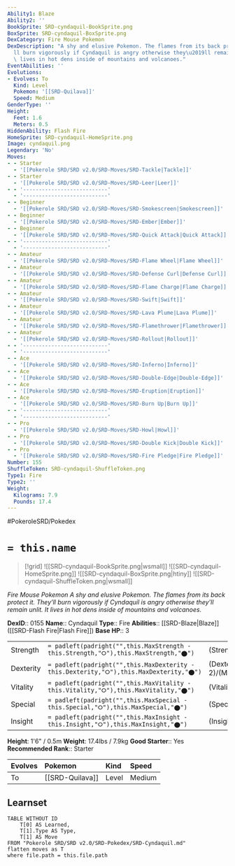 ```yaml
---
Ability1: Blaze
Ability2: ''
BookSprite: SRD-cyndaquil-BookSprite.png
BoxSprite: SRD-cyndaquil-BoxSprite.png
DexCategory: Fire Mouse Pokemon
DexDescription: "A shy and elusive Pokemon. The flames from its back protect it. They\u2019\
  ll burn vigorously if Cyndaquil is angry otherwise they\u2019ll remain unlit. It\
  \ lives in hot dens inside of mountains and volcanoes."
EventAbilities: ''
Evolutions:
- Evolves: To
  Kind: Level
  Pokemon: '[[SRD-Quilava]]'
  Speed: Medium
GenderType: ''
Height:
  Feet: 1.6
  Meters: 0.5
HiddenAbility: Flash Fire
HomeSprite: SRD-cyndaquil-HomeSprite.png
Image: cyndaquil.png
Legendary: 'No'
Moves:
- - Starter
  - '[[Pokerole SRD/SRD v2.0/SRD-Moves/SRD-Tackle|Tackle]]'
- - Starter
  - '[[Pokerole SRD/SRD v2.0/SRD-Moves/SRD-Leer|Leer]]'
- - '---------------------------'
  - '---------------------------'
- - Beginner
  - '[[Pokerole SRD/SRD v2.0/SRD-Moves/SRD-Smokescreen|Smokescreen]]'
- - Beginner
  - '[[Pokerole SRD/SRD v2.0/SRD-Moves/SRD-Ember|Ember]]'
- - Beginner
  - '[[Pokerole SRD/SRD v2.0/SRD-Moves/SRD-Quick Attack|Quick Attack]]'
- - '---------------------------'
  - '---------------------------'
- - Amateur
  - '[[Pokerole SRD/SRD v2.0/SRD-Moves/SRD-Flame Wheel|Flame Wheel]]'
- - Amateur
  - '[[Pokerole SRD/SRD v2.0/SRD-Moves/SRD-Defense Curl|Defense Curl]]'
- - Amateur
  - '[[Pokerole SRD/SRD v2.0/SRD-Moves/SRD-Flame Charge|Flame Charge]]'
- - Amateur
  - '[[Pokerole SRD/SRD v2.0/SRD-Moves/SRD-Swift|Swift]]'
- - Amateur
  - '[[Pokerole SRD/SRD v2.0/SRD-Moves/SRD-Lava Plume|Lava Plume]]'
- - Amateur
  - '[[Pokerole SRD/SRD v2.0/SRD-Moves/SRD-Flamethrower|Flamethrower]]'
- - Amateur
  - '[[Pokerole SRD/SRD v2.0/SRD-Moves/SRD-Rollout|Rollout]]'
- - '---------------------------'
  - '---------------------------'
- - Ace
  - '[[Pokerole SRD/SRD v2.0/SRD-Moves/SRD-Inferno|Inferno]]'
- - Ace
  - '[[Pokerole SRD/SRD v2.0/SRD-Moves/SRD-Double-Edge|Double-Edge]]'
- - Ace
  - '[[Pokerole SRD/SRD v2.0/SRD-Moves/SRD-Eruption|Eruption]]'
- - Ace
  - '[[Pokerole SRD/SRD v2.0/SRD-Moves/SRD-Burn Up|Burn Up]]'
- - '---------------------------'
  - '---------------------------'
- - Pro
  - '[[Pokerole SRD/SRD v2.0/SRD-Moves/SRD-Howl|Howl]]'
- - Pro
  - '[[Pokerole SRD/SRD v2.0/SRD-Moves/SRD-Double Kick|Double Kick]]'
- - Pro
  - '[[Pokerole SRD/SRD v2.0/SRD-Moves/SRD-Fire Pledge|Fire Pledge]]'
Number: 155
ShuffleToken: SRD-cyndaquil-ShuffleToken.png
Type1: Fire
Type2: ''
Weight:
  Kilograms: 7.9
  Pounds: 17.4
---
```


#PokeroleSRD/Pokedex

# `= this.name`

> [!grid]
> ![[SRD-cyndaquil-BookSprite.png|wsmall]]
> ![[SRD-cyndaquil-HomeSprite.png]]
> ![[SRD-cyndaquil-BoxSprite.png|htiny]]
> ![[SRD-cyndaquil-ShuffleToken.png|wsmall]]


*Fire Mouse Pokemon*
*A shy and elusive Pokemon. The flames from its back protect it. They’ll burn vigorously if Cyndaquil is angry otherwise they’ll remain unlit. It lives in hot dens inside of mountains and volcanoes.*

**DexID**:: 0155
**Name**:: Cyndaquil
**Type**:: Fire
**Abilities**:: [[SRD-Blaze|Blaze]] ([[SRD-Flash Fire|Flash Fire]])
**Base HP**:: 3

|           |                                                                                        |                                          |
| --------- | -------------------------------------------------------------------------------------- | ---------------------------------------- |
| Strength  | `= padleft(padright("",this.MaxStrength - this.Strength,"⭘"),this.MaxStrength,"⬤")`    | (Strength::2)/(MaxStrength::4)   |
| Dexterity | `= padleft(padright("",this.MaxDexterity - this.Dexterity,"⭘"),this.MaxDexterity,"⬤")` | (Dexterity:: 2)/(MaxDexterity::4) |
| Vitality  | `= padleft(padright("",this.MaxVitality - this.Vitality,"⭘"),this.MaxVitality,"⬤")`    | (Vitality::1)/(MaxVitality::3)   |
| Special   | `= padleft(padright("",this.MaxSpecial - this.Special,"⭘"),this.MaxSpecial,"⬤")`       | (Special::2)/(MaxSpecial::4)     |
| Insight   | `= padleft(padright("",this.MaxInsight - this.Insight,"⭘"),this.MaxInsight,"⬤")`       | (Insight::2)/(MaxInsight::4)     |

**Height**: 1'6" / 0.5m
**Weight**: 17.4lbs / 7.9kg
**Good Starter**:: Yes
**Recommended Rank**:: Starter

| Evolves   | Pokemon         | Kind   | Speed   |
|:----------|:----------------|:-------|:--------|
| To        | [[SRD-Quilava]] | Level  | Medium  |

## Learnset

```dataview
TABLE WITHOUT ID
    T[0] AS Learned,
    T[1].Type AS Type,
    T[1] AS Move
FROM "Pokerole SRD/SRD v2.0/SRD-Pokedex/SRD-Cyndaquil.md"
flatten moves as T
where file.path = this.file.path
```
